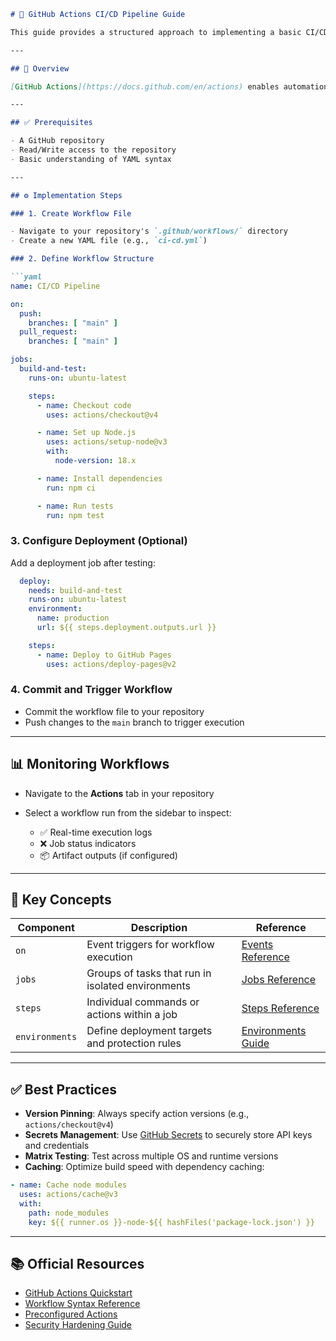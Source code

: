 ````markdown
# 🚀 GitHub Actions CI/CD Pipeline Guide

This guide provides a structured approach to implementing a basic CI/CD pipeline using **GitHub Actions**, following official GitHub documentation standards.

---

## 📌 Overview

[GitHub Actions](https://docs.github.com/en/actions) enables automation of software workflows through CI/CD pipelines directly within your GitHub repository. Workflows are defined in YAML files and execute based on events such as code pushes or pull requests.

---

## ✅ Prerequisites

- A GitHub repository
- Read/Write access to the repository
- Basic understanding of YAML syntax

---

## ⚙️ Implementation Steps

### 1. Create Workflow File

- Navigate to your repository's `.github/workflows/` directory  
- Create a new YAML file (e.g., `ci-cd.yml`)

### 2. Define Workflow Structure

```yaml
name: CI/CD Pipeline

on:
  push:
    branches: [ "main" ]
  pull_request:
    branches: [ "main" ]

jobs:
  build-and-test:
    runs-on: ubuntu-latest

    steps:
      - name: Checkout code
        uses: actions/checkout@v4

      - name: Set up Node.js
        uses: actions/setup-node@v3
        with:
          node-version: 18.x

      - name: Install dependencies
        run: npm ci

      - name: Run tests
        run: npm test
````

### 3. Configure Deployment (Optional)

Add a deployment job after testing:

```yaml
  deploy:
    needs: build-and-test
    runs-on: ubuntu-latest
    environment:
      name: production
      url: ${{ steps.deployment.outputs.url }}

    steps:
      - name: Deploy to GitHub Pages
        uses: actions/deploy-pages@v2
```

### 4. Commit and Trigger Workflow

* Commit the workflow file to your repository
* Push changes to the `main` branch to trigger execution

---

## 📊 Monitoring Workflows

* Navigate to the **Actions** tab in your repository
* Select a workflow run from the sidebar to inspect:

  * ✅ Real-time execution logs
  * ❌ Job status indicators
  * 📦 Artifact outputs (if configured)

---

## 🧠 Key Concepts

| Component      | Description                                       | Reference                                                                                                                              |
| -------------- | ------------------------------------------------- | -------------------------------------------------------------------------------------------------------------------------------------- |
| `on`           | Event triggers for workflow execution             | [Events Reference](https://docs.github.com/en/actions/using-workflows/events-that-trigger-workflows)                                   |
| `jobs`         | Groups of tasks that run in isolated environments | [Jobs Reference](https://docs.github.com/en/actions/using-jobs/using-jobs-in-a-workflow)                                               |
| `steps`        | Individual commands or actions within a job       | [Steps Reference](https://docs.github.com/en/actions/using-jobs/using-steps-in-a-job)                                                  |
| `environments` | Define deployment targets and protection rules    | [Environments Guide](https://docs.github.com/en/actions/deployment/targeting-different-environments/using-environments-for-deployment) |

---

## ✅ Best Practices

* **Version Pinning**: Always specify action versions (e.g., `actions/checkout@v4`)
* **Secrets Management**: Use [GitHub Secrets](https://docs.github.com/en/actions/security-guides/encrypted-secrets) to securely store API keys and credentials
* **Matrix Testing**: Test across multiple OS and runtime versions
* **Caching**: Optimize build speed with dependency caching:

```yaml
- name: Cache node modules
  uses: actions/cache@v3
  with:
    path: node_modules
    key: ${{ runner.os }}-node-${{ hashFiles('package-lock.json') }}
```

---

## 📚 Official Resources

* [GitHub Actions Quickstart](https://docs.github.com/en/actions/quickstart)
* [Workflow Syntax Reference](https://docs.github.com/en/actions/using-workflows/workflow-syntax-for-github-actions)
* [Preconfigured Actions](https://github.com/marketplace?type=actions)
* [Security Hardening Guide](https://docs.github.com/en/actions/security-guides/security-hardening-for-github-actions)



